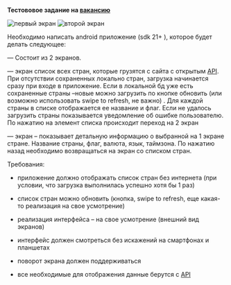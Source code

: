 **Тестововое задание на  [вакансию](https://krasnodar.hh.ru/vacancy/39157060)**

![первый экран](https://s8.hostingkartinok.com/uploads/images/2020/09/90d06707b5247385da209469cbcac498.jpg) ![второй экран](https://s8.hostingkartinok.com/uploads/images/2020/09/3999a19a62762f9c645679cb30cb9913.jpg) 

Необходимо написать android приложение (sdk 21+ ), которое будет делать следующее:

 — Состоит из 2 экранов.

 — экран список всех стран, которые грузятся с сайта с открытым  [API](https://restcountries.eu). При отсутствии сохраненных локально стран, загрузка начинается сразу при входе в приложение. Если в локальной  бд уже есть сохраненные страны –новые можно загрузить по кнопке обновить (или  возможно использовать swipe to refresh, не важно) . Для каждой страны в списке отображается ее название и флаг. Если не удалось загрузить страны показывается уведомление об ошибке пользователю. По нажатию на элемент списка происходит переход на 2 экран

 — экран – показывает детальную информацию о выбранной на 1 экране стране. Название страны, флаг, валюта, язык, таймзона. По нажатию назад необходимо возвращаться на экран со списком стран.

 

Требования:

- приложение должно отображать список стран без интернета (при условии, что загрузка выполнилась успешно хотя бы 1 раз)

- список стран можно обновить (кнопка, swipe to refresh, еще какая-то реализация на свое усмотрение)

- реализация интерфейса – на свое усмотрение (внешний вид экранов)

- интерфейс должен смотреться без искажений на смартфонах и планшетах

- поворот экрана должен поддерживаться

- все необходимые для отображения данные берутся с [API](https://restcountries.eu)




